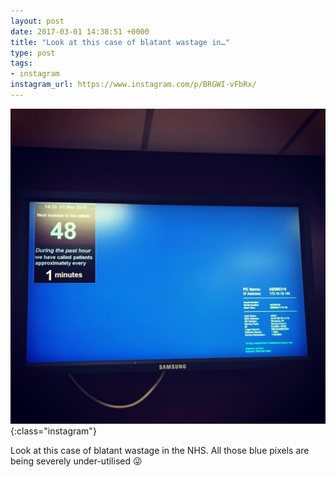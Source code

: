 ```yaml
---
layout: post
date: 2017-03-01 14:38:51 +0000
title: "Look at this case of blatant wastage in…"
type: post
tags:
- instagram
instagram_url: https://www.instagram.com/p/BRGWI-vFbRx/
---
```


![Instagram - BRGWI-vFbRx](/assets/BRGWI-vFbRx.jpg){:class="instagram"}

Look at this case of blatant wastage in the NHS. All those blue pixels are being severely under-utilised 😜
